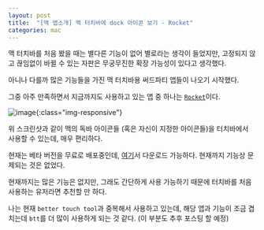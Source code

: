 ```yaml
---
layout: post
title:  "[맥 앱소개] 맥 터치바에 dock 아이콘 보기 - Rocket"
categories: mac
---
```


맥 터치바를 처음 봤을 때는 별다른 기능이 없어 별로라는 생각이 들었지만, 고정되지 않고 끊임없이 바뀔 수 있는 자판은 무궁무진한 확장 가능성이 있다고 생각했다.


아니나 다를까 많은 기능들을 가진 맥 터치바용 써드파티 앱들이 나오기 시작했다.

그중 아주 만족하면서 지금까지도 사용하고 있는 앱 중 하나는 [`Rocket`](http://julianthayn.com/rocket)이다.

![image](https://i.imgur.com/j3Tq7DW.png){:class="img-responsive"}

위 스크린샷과 같이 맥의 독바 아이콘들 (혹은 자신이 지정한 아이콘들)을 터치바에서 사용할 수 있는데, 매우 편리하다. 

현재는 베타 버전을 무료로 배포중인데, [여기](http://julianthayn.com/rocket)서 다운로드 가능하다. 현재까지 기능상 문제되는 것은 없었다.

현재까지는 많은 기능은 없지만, 그래도 간단하게 사용 가능하기 때문에 터치바를 처음 사용하는 유저라면 추천할 만 하다.

나는 현재 `better touch tool`과 중복해서 사용하고 있는데, 해당 앱과 기능이 조금 겹치는데 `btt`를 더 많이 사용하게 되는 것 같다. (이 부분도 추후 포스팅 할 예정) 
